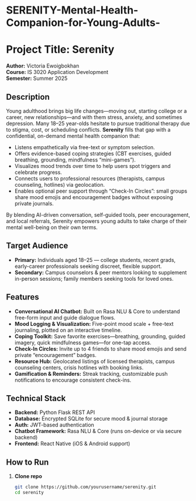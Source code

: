 # SERENITY-Mental-Health-Companion-for-Young-Adults-
# Project Title: Serenity

**Author:** Victoria Ewoigbokhan  
**Course:** IS 3020 Application Development  
**Semester:** Summer 2025  

## Description

Young adulthood brings big life changes—moving out, starting college or a career, new relationships—and with them stress, anxiety, and sometimes depression. Many 18–25 year-olds hesitate to pursue traditional therapy due to stigma, cost, or scheduling conflicts. **Serenity** fills that gap with a confidential, on-demand mental health companion that:

- Listens empathetically via free-text or symptom selection.
- Offers evidence-based coping strategies (CBT exercises, guided breathing, grounding, mindfulness “mini-games”).
- Visualizes mood trends over time to help users spot triggers and celebrate progress.
- Connects users to professional resources (therapists, campus counseling, hotlines) via geolocation.
- Enables optional peer support through “Check-In Circles”: small groups share mood emojis and encouragement badges without exposing private journals.

By blending AI-driven conversation, self-guided tools, peer encouragement, and local referrals, Serenity empowers young adults to take charge of their mental well-being on their own terms.

## Target Audience

- **Primary:** Individuals aged 18–25 — college students, recent grads, early-career professionals seeking discreet, flexible support.  
- **Secondary:** Campus counselors & peer mentors looking to supplement in-person sessions; family members seeking tools for loved ones.

## Features

- **Conversational AI Chatbot:** Built on Rasa NLU & Core to understand free-form input and guide dialogue flows.
- **Mood Logging & Visualization:** Five-point mood scale + free-text journaling, plotted on an interactive timeline.
- **Coping Toolkit:** Save favorite exercises—breathing, grounding, guided imagery, quick mindfulness games—for one-tap access.
- **Check-In Circles:** Invite up to 4 friends to share mood emojis and send private “encouragement” badges.
- **Resource Hub:** Geolocated listings of licensed therapists, campus counseling centers, crisis hotlines with booking links.
- **Gamification & Reminders:** Streak tracking, customizable push notifications to encourage consistent check-ins.

## Technical Stack

- **Backend:** Python Flask REST API  
- **Database:** Encrypted SQLite for secure mood & journal storage  
- **Auth:** JWT-based authentication  
- **Chatbot Framework:** Rasa NLU & Core (runs on-device or via secure backend)  
- **Frontend:** React Native (iOS & Android support)
    

## How to Run

1. **Clone repo**  
   ```bash
   git clone https://github.com/yourusername/serenity.git
   cd serenity
